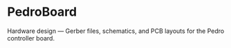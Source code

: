 # PedroBoard
Hardware design — Gerber files, schematics, and PCB layouts for the Pedro controller board.
